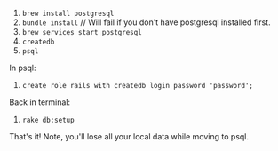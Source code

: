1. `brew install postgresql`
2. `bundle install`  // Will fail if you don't have postgresql installed first.
3. `brew services start postgresql`
4. `createdb`
5. `psql`

In psql:

1. `create role rails with createdb login password 'password';`

Back in terminal:

1. `rake db:setup`

That's it! Note, you'll lose all your local data while moving to psql.
